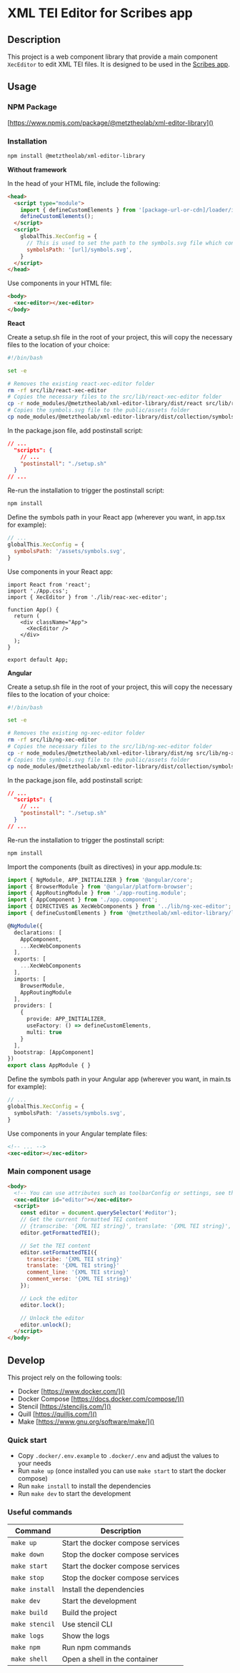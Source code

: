 # XML TEI Editor for Scribes app

## Description

This project is a web component library that provide a main component `XecEditor` to edit XML TEI files. It is designed to be used in the [Scribes app](https://github.com/scribes-app).

## Usage

### NPM Package

[https://www.npmjs.com/package/@metztheolab/xml-editor-library]()

### Installation

```bash
npm install @metztheolab/xml-editor-library
```

**Without framework**

In the head of your HTML file, include the following:

```html
<head>
  <script type="module">
    import { defineCustomElements } from '[package-url-or-cdn]/loader/index.es2017.mjs';
    defineCustomElements();
  </script>
  <script>
    globalThis.XecConfig = {
      // This is used to set the path to the symbols.svg file which contains the icons used in the editor.
      symbolsPath: '[url]/symbols.svg',
    }
  </script>
</head>
```

Use components in your HTML file:

```html
<body>
  <xec-editor></xec-editor>
</body>
```

**React**

Create a setup.sh file in the root of your project, this will copy the necessary files to the location of your choice:

```bash
#!/bin/bash

set -e

# Removes the existing react-xec-editor folder
rm -rf src/lib/react-xec-editor
# Copies the necessary files to the src/lib/react-xec-editor folder
cp -r node_modules/@metztheolab/xml-editor-library/dist/react src/lib/react-xec-editor
# Copies the symbols.svg file to the public/assets folder
cp node_modules/@metztheolab/xml-editor-library/dist/collection/symbols.svg public/assets/symbols.svg
```

In the package.json file, add postinstall script:

```json
// ...
  "scripts": {
    // ...
    "postinstall": "./setup.sh"
  }
// ...
```

Re-run the installation to trigger the postinstall script:

```bash
npm install
```

Define the symbols path in your React app (wherever you want, in app.tsx for example):

```js
// ...
globalThis.XecConfig = {
  symbolsPath: '/assets/symbols.svg',
}
```

Use components in your React app:

```tsx
import React from 'react';
import './App.css';
import { XecEditor } from './lib/reac-xec-editor';

function App() {
  return (
    <div className="App">
      <XecEditor />
    </div>
  );
}

export default App;
```

**Angular**

Create a setup.sh file in the root of your project, this will copy the necessary files to the location of your choice:

```bash
#!/bin/bash

set -e

# Removes the existing ng-xec-editor folder
rm -rf src/lib/ng-xec-editor
# Copies the necessary files to the src/lib/ng-xec-editor folder
cp -r node_modules/@metztheolab/xml-editor-library/dist/ng src/lib/ng-xec-editor
# Copies the symbols.svg file to the public/assets folder
cp node_modules/@metztheolab/xml-editor-library/dist/collection/symbols.svg public/assets/symbols.svg
```

In the package.json file, add postinstall script:

```json
// ...
  "scripts": {
    // ...
    "postinstall": "./setup.sh"
  }
// ...
```

Re-run the installation to trigger the postinstall script:

```bash
npm install
```

Import the components (built as directives) in your app.module.ts:

```ts
import { NgModule, APP_INITIALIZER } from '@angular/core';
import { BrowserModule } from '@angular/platform-browser';
import { AppRoutingModule } from './app-routing.module';
import { AppComponent } from './app.component';
import { DIRECTIVES as XecWebComponents } from '../lib/ng-xec-editor';
import { defineCustomElements } from '@metztheolab/xml-editor-library/loader';

@NgModule({
  declarations: [
    AppComponent,
    ...XecWebComponents
  ],
  exports: [
    ...XecWebComponents
  ],
  imports: [
    BrowserModule,
    AppRoutingModule
  ],
  providers: [
    {
      provide: APP_INITIALIZER,
      useFactory: () => defineCustomElements,
      multi: true
    }
  ],
  bootstrap: [AppComponent]
})
export class AppModule { }
```

Define the symbols path in your Angular app (wherever you want, in main.ts for example):

```ts
// ...
globalThis.XecConfig = {
  symbolsPath: '/assets/symbols.svg',
}
```

Use components in your Angular template files:

```html
<!-- ... -->
<xec-editor></xec-editor>
```

### Main component usage

```html
<body>
  <!-- You can use attributes such as toolbarConfig or settings, see the appropriate readme for more information -->
  <xec-editor id="editor"></xec-editor>
  <script>
    const editor = document.querySelector('#editor');
    // Get the current formatted TEI content
    // {transcribe: '{XML TEI string}', translate: '{XML TEI string}', comment_line: '{XML TEI string}', comment_verse: '{XML TEI string}'}
    editor.getFormattedTEI();

    // Set the TEI content
    editor.setFormattedTEI({
      transcribe: '{XML TEI string}'
      translate: '{XML TEI string}'
      comment_line: '{XML TEI string}'
      comment_verse: '{XML TEI string}'
    });

    // Lock the editor
    editor.lock();

    // Unlock the editor
    editor.unlock();
  </script>
</body>
```

## Develop

This project rely on the following tools:

- Docker [https://www.docker.com/]()
- Docker Compose [https://docs.docker.com/compose/]()
- Stencil [https://stenciljs.com/]()
- Quill [https://quilljs.com/]()
- Make [https://www.gnu.org/software/make/]()

### Quick start

- Copy `.docker/.env.example` to `.docker/.env` and adjust the values to your needs
- Run `make up` (once installed you can use `make start` to start the docker compose)
- Run `make install` to install the dependencies
- Run `make dev` to start the development

### Useful commands

| Command | Description |
| --- | --- |
| `make up` | Start the docker compose services |
| `make down` | Stop the docker compose services |
| `make start` | Start the docker compose services |
| `make stop` | Stop the docker compose services |
| `make install` | Install the dependencies |
| `make dev` | Start the development |
| `make build` | Build the project |
| `make stencil` | Use stencil CLI |
| `make logs` | Show the logs |
| `make npm` | Run npm commands |
| `make shell` | Open a shell in the container |

